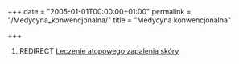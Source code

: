 +++
date = "2005-01-01T00:00:00+01:00"
permalink = "/Medycyna_konwencjonalna/"
title = "Medycyna konwencjonalna"

+++

1.  REDIRECT [Leczenie atopowego zapalenia skóry](/atopedia/Leczenie_atopowego_zapalenia_skóry "wikilink")
